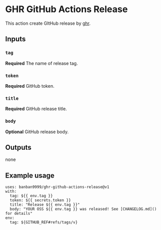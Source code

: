 # GHR GitHub Actions Release

This action create GItHub release by [ghr](https://github.com/tcnksm/ghr).

## Inputs

### `tag`

**Required** The name of release tag.

### `token`

**Required** GitHub token.

### `title`

**Required** GitHub release title.

### `body`

**Optional** GitHub release body.

## Outputs

none

## Example usage

```
uses: banban9999/ghr-github-actions-release@v1
with:
  tag: ${{ env.tag }}
  token: ${{ secrets.token }}
  title: "Release ${{ env.tag }}"
  body: "YOUR OSS ${{ env.tag }} was released! See [CHANGELOG.md]() for details"
env: 
  tag: ${GITHUB_REF#refs/tags/v}
```
